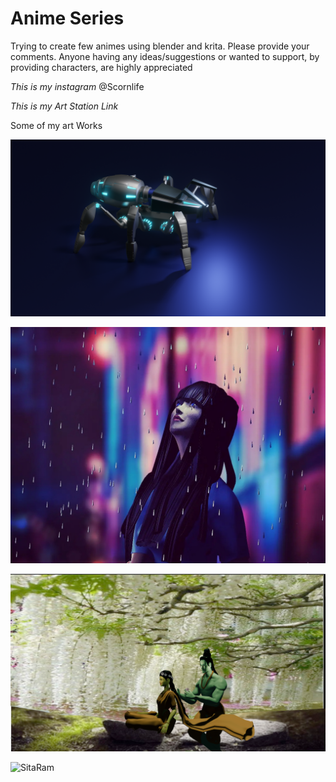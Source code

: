 # Anime Series

Trying to create few animes using blender and krita. Please provide your comments. Anyone having any ideas/suggestions or wanted to support, by providing characters, are highly appreciated

*This is my instagram* @Scornlife

*This is my Art Station Link* 

Some of my art Works

![Robot](https://github.com/sivaganesh123/sivaganesh123/blob/master/SpiderRobot.png)

![Woman](https://github.com/sivaganesh123/sivaganesh123/blob/master/girl.png)

![SitaRam](https://github.com/sivaganesh123/sivaganesh123/blob/master/Sita.png)

![SitaRam](https://github.com/sivaganesh123/sivaganesh123/blob/master/SitaHelp.png)







